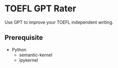 # TOEFL GPT Rater

Use GPT to improve your TOEFL independent writing.

## Prerequisite

- Python
    - semantic-kernel
    - ipykernel
